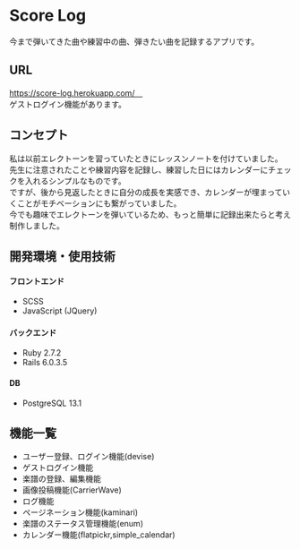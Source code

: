 # Score Log
今まで弾いてきた曲や練習中の曲、弾きたい曲を記録するアプリです。

## URL
https://score-log.herokuapp.com/　<br>
ゲストログイン機能があります。

## コンセプト
私は以前エレクトーンを習っていたときにレッスンノートを付けていました。<br>
先生に注意されたことや練習内容を記録し、練習した日にはカレンダーにチェックを入れるシンプルなものです。<br>
ですが、後から見返したときに自分の成長を実感でき、カレンダーが埋まっていくことがモチベーションにも繋がっていました。<br>
今でも趣味でエレクトーンを弾いているため、もっと簡単に記録出来たらと考え制作しました。

## 開発環境・使用技術
#### フロントエンド
* SCSS
* JavaScript (JQuery)

#### バックエンド
* Ruby 2.7.2
* Rails 6.0.3.5

#### DB
* PostgreSQL 13.1

## 機能一覧
* ユーザー登録、ログイン機能(devise)
* ゲストログイン機能
* 楽譜の登録、編集機能
* 画像投稿機能(CarrierWave)
* ログ機能
* ページネーション機能(kaminari)
* 楽譜のステータス管理機能(enum)
* カレンダー機能(flatpickr,simple_calendar)
